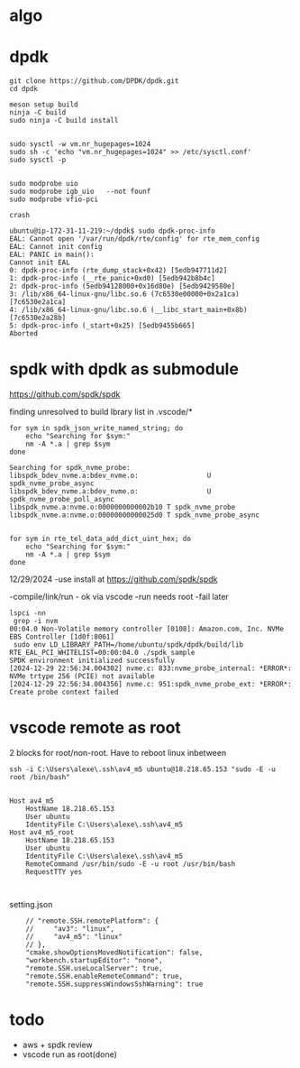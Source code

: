 # algo

# dpdk
```
git clone https://github.com/DPDK/dpdk.git
cd dpdk

meson setup build
ninja -C build
sudo ninja -C build install


sudo sysctl -w vm.nr_hugepages=1024
sudo sh -c 'echo "vm.nr_hugepages=1024" >> /etc/sysctl.conf'
sudo sysctl -p


sudo modprobe uio
sudo modprobe igb_uio   --not founf
sudo modprobe vfio-pci

crash

ubuntu@ip-172-31-11-219:~/dpdk$ sudo dpdk-proc-info
EAL: Cannot open '/var/run/dpdk/rte/config' for rte_mem_config
EAL: Cannot init config
EAL: PANIC in main():
Cannot init EAL
0: dpdk-proc-info (rte_dump_stack+0x42) [5edb947711d2]
1: dpdk-proc-info (__rte_panic+0xd0) [5edb942b8b4c]
2: dpdk-proc-info (5edb94128000+0x16d80e) [5edb9429580e]
3: /lib/x86_64-linux-gnu/libc.so.6 (7c6530e00000+0x2a1ca) [7c6530e2a1ca]
4: /lib/x86_64-linux-gnu/libc.so.6 (__libc_start_main+0x8b) [7c6530e2a28b]
5: dpdk-proc-info (_start+0x25) [5edb9455b665]
Aborted
```

# spdk with dpdk as  submodule

https://github.com/spdk/spdk


finding unresolved   to build lbrary list in .vscode/*
```
for sym in spdk_json_write_named_string; do
    echo "Searching for $sym:"
    nm -A *.a | grep $sym
done

Searching for spdk_nvme_probe:
libspdk_bdev_nvme.a:bdev_nvme.o:                 U spdk_nvme_probe_async
libspdk_bdev_nvme.a:bdev_nvme.o:                 U spdk_nvme_probe_poll_async
libspdk_nvme.a:nvme.o:0000000000002b10 T spdk_nvme_probe
libspdk_nvme.a:nvme.o:00000000000025d0 T spdk_nvme_probe_async


for sym in rte_tel_data_add_dict_uint_hex; do
    echo "Searching for $sym:"
    nm -A *.a | grep $sym
done
```

12/29/2024
-use install at https://github.com/spdk/spdk

-compile/link/run - ok via vscode 
-run needs root
-fail later

```
lspci -nn
 grep -i nvm
00:04.0 Non-Volatile memory controller [0108]: Amazon.com, Inc. NVMe EBS Controller [1d0f:8061]
 sudo env LD_LIBRARY_PATH=/home/ubuntu/spdk/dpdk/build/lib RTE_EAL_PCI_WHITELIST=00:00:04.0 ./spdk_sample
SPDK environment initialized successfully
[2024-12-29 22:56:34.004302] nvme.c: 833:nvme_probe_internal: *ERROR*: NVMe trtype 256 (PCIE) not available
[2024-12-29 22:56:34.004356] nvme.c: 951:spdk_nvme_probe_ext: *ERROR*: Create probe context failed
```


# vscode remote as root

2 blocks for root/non-root. Have to reboot linux inbetween 

```
ssh -i C:\Users\alexe\.ssh\av4_m5 ubuntu@18.218.65.153 "sudo -E -u root /bin/bash"


Host av4_m5
    HostName 18.218.65.153
    User ubuntu
    IdentityFile C:\Users\alexe\.ssh\av4_m5
Host av4_m5_root
    HostName 18.218.65.153
    User ubuntu
    IdentityFile C:\Users\alexe\.ssh\av4_m5
    RemoteCommand /usr/bin/sudo -E -u root /usr/bin/bash
    RequestTTY yes



```

setting.json
```
    // "remote.SSH.remotePlatform": {
    //     "av3": "linux",
    //     "av4_m5": "linux"
    // },
    "cmake.showOptionsMovedNotification": false,
    "workbench.startupEditor": "none",
    "remote.SSH.useLocalServer": true,
    "remote.SSH.enableRemoteCommand": true,
    "remote.SSH.suppressWindowsSshWarning": true
```

# todo
- aws + spdk review
- vscode run as root(done)